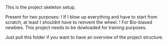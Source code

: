 This is the project skeleton setup.

Present for two purposes:
! If I blow up everything and have to start from scratch, at least I shouldnt have to reinvent the wheel.
! For Bio-biased newbies. This project needs to be dowloaded for training purposes.

Just pull this folder if you want to have an overview of the project structure.
